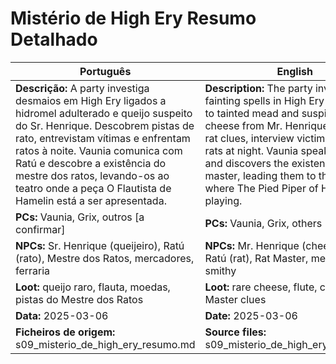 # Mistério de High Ery  Resumo Detalhado

| Português | English |
|-----------|---------|
| **Descrição:** A party investiga desmaios em High Ery ligados a hidromel adulterado e queijo suspeito do Sr. Henrique. Descobrem pistas de rato, entrevistam vítimas e enfrentam ratos à noite. Vaunia comunica com Ratú e descobre a existência do mestre dos ratos, levando-os ao teatro onde a peça O Flautista de Hamelin está a ser apresentada. | **Description:** The party investigates fainting spells in High Ery connected to tainted mead and suspicious cheese from Mr. Henrique. They find rat clues, interview victims, and fight rats at night. Vaunia speaks with Ratú and discovers the existence of the rat master, leading them to the theater where The Pied Piper of Hamelin is playing. |
| **PCs:** Vaunia, Grix, outros [a confirmar] | **PCs:** Vaunia, Grix, others [to confirm] |
| **NPCs:** Sr. Henrique (queijeiro), Ratú (rato), Mestre dos Ratos, mercadores, ferraria | **NPCs:** Mr. Henrique (cheese seller), Ratú (rat), Rat Master, merchants, smithy |
| **Loot:** queijo raro, flauta, moedas, pistas do Mestre dos Ratos | **Loot:** rare cheese, flute, coins, Rat Master clues |
| **Data:** 2025-03-06 | **Date:** 2025-03-06 |
| **Ficheiros de origem:** s09_misterio_de_high_ery_resumo.md | **Source files:** s09_misterio_de_high_ery_resumo.md |

























